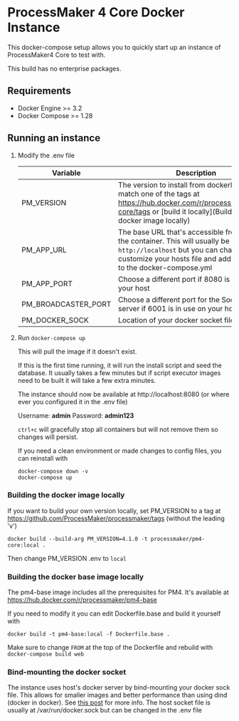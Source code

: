 # ProcessMaker 4 Core Docker Instance

This docker-compose setup allows you to quickly start up an instance of ProcessMaker4 Core to test with.

This build has no enterprise packages.

## Requirements
- Docker Engine >= 3.2
- Docker Compose >= 1.28

## Running an instance

1. Modify the .env file

   | Variable | Description |
   | --- | --- |
   | PM_VERSION | The version to install from dockerhub. Must match one of the tags at https://hub.docker.com/r/processmaker/pm4-core/tags or [build it locally](Building the docker image locally)|
   | PM_APP_URL | The base URL that's accessible from outside the container. This will usually be `http://localhost` but you can change it if you customize your hosts file and add `extra_hosts` to the docker-compose.yml |
   | PM_APP_PORT | Choose a different port if 8080 is in use on your host |
   | PM_BROADCASTER_PORT | Choose a different port for the Socket.io server if 6001 is in use on your host |
   | PM_DOCKER_SOCK | Location of your docker socket file. See [note](#bind-mounting-the-docker-socket) |

2. Run `docker-compose up`

   This will pull the image if it doesn't exist.

   If this is the first time running, it will run the install script and seed the database.
   It usually takes a few minutes but if script executor images need to be built it will take a few extra minutes.

   The instance should now be available at http://localhost:8080 (or where ever you configured it in the .env file)

   Username: **admin** Password: **admin123**

   `ctrl+c` will gracefully stop all containers but will not remove them so changes will persist.

   If you need a clean environment or made changes to config files, you can reinstall with
   ```
   docker-compose down -v
   docker-compose up
   ```

### Building the docker image locally
If you want to build your own version locally, set PM_VERSION to a tag at https://github.com/ProcessMaker/processmaker/tags (without the leading 'v')
```
docker build --build-arg PM_VERSION=4.1.0 -t processmaker/pm4-core:local .
```
Then change PM_VERSION .env to `local`

### Building the docker base image locally
The pm4-base image includes all the prerequisites for PM4. It's available at https://hub.docker.com/r/processmaker/pm4-base

If you need to modify it you can edit Dockerfile.base and build it yourself with
```
docker build -t pm4-base:local -f Dockerfile.base .
```
Make sure to change `FROM` at the top of the Dockerfile and rebuild with `docker-compose build web`

### Bind-mounting the docker socket
The instance uses host's docker server by bind-mounting your docker sock file.
This allows for smaller images and better performance than using dind (docker in docker).
See [this post](http://jpetazzo.github.io/2015/09/03/do-not-use-docker-in-docker-for-ci/) for more info.
The host socket file is usually at /var/run/docker.sock but can be changed in the .env file

